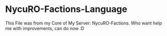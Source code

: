 # NycuRO-Factions-Language

This File was from my Core of My Server: NycuRO-Factions. Who want help me with improvements, can do now :D

